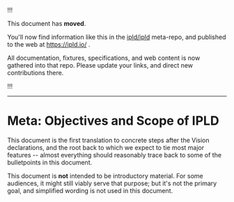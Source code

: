 
!!!

This document has **moved**.

You'll now find information like this in the [ipld/ipld](https://github.com/ipld/ipld/) meta-repo,
and published to the web at https://ipld.io/ .

All documentation, fixtures, specifications, and web content is now gathered into that repo.
Please update your links, and direct new contributions there.

!!!

----

Meta: Objectives and Scope of IPLD
==================================

This document is the first translation to concrete steps after the Vision declarations,
and the root back to which we expect to tie most major features --
almost everything should reasonably trace back to some of the bulletpoints in this document.

This document is **not** intended to be introductory material.
For some audiences, it might still viably serve that purpose;
but it's not the primary goal, and simplified wording is not used in this document.
